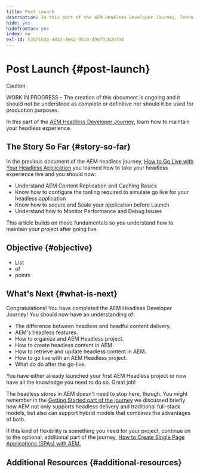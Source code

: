 ```yaml
---
title: Post Launch
description: In this part of the AEM Headless Developer Journey, learn how to maintain your headless experience.
hide: yes
hidefromtoc: yes
index: no
exl-id: 5307163a-4433-4e42-9b10-d96f5cb2d70d
---
```

# Post Launch {#post-launch}

>[!CAUTION]
>
>WORK IN PROGRESS - The creation of this document is ongoing and it should not be understood as complete or definitive nor should it be used for production purposes.

In this part of the [AEM Headless Developer Journey,](overview.md) learn how to maintain your headless experience.

## The Story So Far {#story-so-far}

In the previous document of the AEM headless journey, [How to Go Live with Your Headless Application](go-live.md) you learned how to take your headless experience live and you should now:

* Understand AEM Content Replication and Caching Basics
* Know how to configure the tooling required to simulate go live for your headless application
* Know how to secure and Scale your application before Launch
* Understand how to Monitor Performance and Debug Issues

This article builds on those fundamentals so you understand how to maintain your project after going live.

## Objective {#objective}

* List
* of
* points

## What's Next {#what-is-next}

Congratulations! You have completed the AEM Headless Developer Journey! You should now have an understanding of:

* The difference between headless and headful content delivery.
* AEM's headless features.
* How to organize and AEM Headless project.
* How to create headless content in AEM.
* How to retrieve and update headless content in AEM.
* How to go live with an AEM Headless project.
* What do do after the go-live.

You have either already launched your first AEM Headless project or now have all the knowledge you need to do so. Great job!

The headless stores in AEM doesn't need to stop here, though. You might remember in the [Getting Started part of the journey](getting-started.md#integration-levels) we discussed briefly how AEM not only supports headless delivery and traditional full-stack models, but also can support hybrid models that combines the advantages of both.

If this kind of flexibility is something you need for your project, continue on to the optional, additional part of the journey, [How to Create Single Page Applications (SPAs) with AEM.](create-spa.md)

## Additional Resources {#additional-resources}
